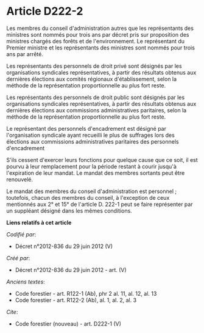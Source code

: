 # Article D222-2

Les membres du conseil d'administration autres que les représentants des ministres sont nommés pour trois ans par décret pris
sur proposition des ministres chargés des forêts et de l'environnement. Le représentant du Premier ministre et les
représentants des ministres sont nommés pour trois ans par arrêté. 

Les représentants des personnels de droit privé sont désignés par les organisations syndicales représentatives, à partir des
résultats obtenus aux dernières élections aux comités régionaux d'établissement, selon la méthode de la représentation
proportionnelle au plus fort reste. 

Les représentants des personnels de droit public sont désignés par les organisations syndicales représentatives, à partir des
résultats obtenus aux dernières élections aux commissions administratives paritaires, selon la méthode de la représentation
proportionnelle au plus fort reste. 

Le représentant des personnels d'encadrement est désigné par l'organisation syndicale ayant recueilli le plus de suffrages
lors des élections aux commissions administratives paritaires des personnels d'encadrement 

S'ils cessent d'exercer leurs fonctions pour quelque cause que ce soit, il est pourvu à leur remplacement pour la période
restant à courir jusqu'à l'expiration de leur mandat. Le mandat des membres sortants peut être renouvelé. 

Le mandat des membres du conseil d'administration est personnel ; toutefois, chacun des membres du conseil, à l'exception de
ceux mentionnés aux 2° et 15° de l'article D. 222-1 peut se faire représenter par un suppléant désigné dans les mêmes
conditions.

**Liens relatifs à cet article**

_Codifié par_:

  - Décret n°2012-836 du 29 juin 2012 (V)

_Créé par_:

  - Décret n°2012-836 du 29 juin 2012 - art. (V)

_Anciens textes_:

  - Code forestier - art. R122-1 (Ab), phr 2 al. 11, al. 12, al. 13
  - Code forestier - art. R122-2 (Ab), al. 1, al. 2, al. 3

_Cite_:

  - Code forestier (nouveau) - art. D222-1 (V)
